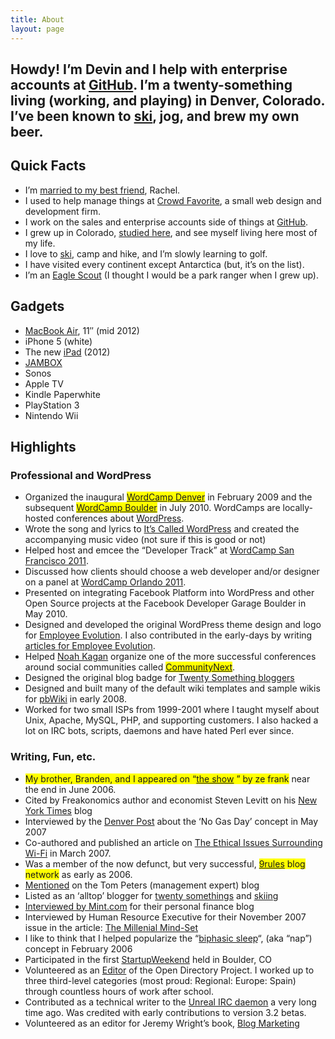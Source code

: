 ```yaml
---
title: About
layout: page
---
```

## Howdy! I&#8217;m Devin and I help with enterprise accounts at [GitHub][1]. I&#8217;m a twenty-something living (working, and playing) in Denver, Colorado. I&#8217;ve been known to [ski][2], jog, and brew my own beer.

## Quick Facts

*   I&#8217;m [married to my best friend][3], Rachel.
*   I used to help manage things at [Crowd Favorite][4], a small web design and development firm.
*   I work on the sales and enterprise accounts side of things at [GitHub][5].
*   I grew up in Colorado, [studied here][6], and see myself living here most of my life.
*   I love to [ski][2], camp and hike, and I&#8217;m slowly learning to golf.
*   I have visited every continent except Antarctica (but, it&#8217;s on the list).
*   I&#8217;m an [Eagle Scout][7] (I thought I would be a park ranger when I grew up).

## Gadgets

*   [MacBook Air][8], 11&#8243; (mid 2012)
*   iPhone 5 (white)
*   The new [iPad][9] (2012)
*   [JAMBOX][10]
*   Sonos
*   Apple TV
*   Kindle Paperwhite
*   PlayStation 3
*   Nintendo Wii

## Highlights

### Professional and WordPress

* Organized the inaugural <span style="background-color:yellow"><a href="http://denver.wordcamp.org/">WordCamp Denver</a></span> in February 2009 and the subsequent <span style="background-color:yellow"><a href="http://2010.boulder.wordcamp.org/">WordCamp Boulder</a></span> in July 2010. WordCamps are locally-hosted conferences about <a href="http://wordpress.org/">WordPress</a>.
* Wrote the song and lyrics to <a href="http://www.devinreams.com/2007/01/14/its-called-wordpress/">It&#8217;s Called WordPress</a> and created the accompanying music video (not sure if this is good or not)
* Helped host and emcee the &#8220;Developer Track&#8221; at <a href="http://2011.sf.wordcamp.org/">WordCamp San Francisco 2011</a>.
* Discussed how clients should choose a web developer and/or designer on a panel at <a href="http://2011.orlando.wordcamp.org">WordCamp Orlando 2011</a>.
* Presented on integrating Facebook Platform into WordPress and other Open Source projects at the Facebook Developer Garage Boulder in May 2010.
* Designed and developed the original WordPress theme design and logo for <a href="http://employeeevolution.com/">Employee Evolution</a>. I also contributed in the early-days by writing <a href="http://www.employeeevolution.com/archives/author/devin/">articles for Employee Evolution</a>.
* Helped <a href="http://noahkagan.com/">Noah Kagan</a> organize one of the more successful conferences around social communities called <span style="background-color:yellow"><a href="http://communitynext.com">CommunityNext</a></span>.
* Designed the original blog badge for <a href="http://20somethings.ning.com">Twenty Something bloggers</a>
* Designed and built many of the default wiki templates and sample wikis for <a href="http://pbwiki.com">pbWiki</a> in early 2008.
* Worked for two small ISPs from 1999-2001 where I taught myself about Unix, Apache, MySQL, PHP, and supporting customers. I also hacked a lot on IRC bots, scripts, daemons and have hated Perl ever since.

### Writing, Fun, etc.

* <span style="background-color:yellow">My brother, Branden, and I appeared on &#8220;<a href="http://www.zefrank.com/theshow/archives/2006/09/092606.html">the show</a> &#8221; by ze frank</span> near the end in June 2006.
* Cited by Freakonomics author and economist Steven Levitt on his <a href="http://freakonomics.blogs.nytimes.com/2006/10/14/black-and-white-tv-take-ii/">New York Times</a> blog
* Interviewed by the <a href="http://www.denverpost.com/entertainment/ci_5867868">Denver Post</a> about the &#8216;No Gas Day&#8217; concept in May 2007
* Co-authored and published an article on <a href="http://www.ethicapublishing.com/ethical/3CH10.pdf">The Ethical Issues Surrounding Wi-Fi</a> in March 2007.
* Was a member of the now defunct, but very successful, <span style="background-color:yellow"><a href="http://9rules.com/">9rules</a> blog network</span> as early as 2006.
* <a href="http://www.tompeters.com/dispatches/007330.php">Mentioned</a> on the Tom Peters (management expert) blog
* Listed as an &#8216;alltop&#8217; blogger for <a href="http://twentysomething.alltop.com">twenty somethings</a> and <a href="http://skiing.alltop.com">skiing</a>
* <a href="http://blog.mint.com/blog/personal-finance-interview/devin-reams/">Interviewed by Mint.com</a> for their personal finance blog
* Interviewed by Human Resource Executive for their November 2007 issue in the article: <a href="http://www.hrexecutive.com/HRE/story.jsp?storyId=44291612">The Millenial Mind-Set</a>
* I like to think that I helped popularize the &#8220;<a href="http://mindaverse.com/2006/02/21/biphasic-sleep-faq/">biphasic sleep</a>&#8220;, (aka &#8220;nap&#8221;) concept in February 2006
* Participated in the first <a href="http://www.startupweekend.com/">StartupWeekend</a> held in Boulder, CO
* Volunteered as an <a href="http://www.dmoz.org/public/profile?editor=devdev">Editor</a> of the Open Directory Project. I worked up to three third-level categories (most proud: Regional: Europe: Spain) through countless hours of work after school.
* Contributed as a technical writer to the <a href="http://www.unrealircd.com">Unreal IRC daemon</a> a very long time ago. Was credited with early contributions to version 3.2 betas.
* Volunteered as an editor for Jeremy Wright&#8217;s book, <a href="http://www.blogmarketingbook.com/">Blog Marketing</a>

 [1]: https://github.com/
 [2]: http://cosnow.com/
 [3]: http://devinandrachel.com
 [4]: http://devin.reams.me/2014/the-end-of-chapter-1-my-fond-farewell-to-crowd-favorite/
 [5]: http://enterprise.github.com/
 [6]: http://leeds.colorado.edu/
 [7]: http://en.wikipedia.org/wiki/Eagle_Scout_(Boy_Scouts_of_America)
 [8]: http://devin.reams.me/2010/would-you-rent-a-computer-for-100month/
 [9]: http://devin.reams.me/2010/traveling-with-an-ipad/
 [10]: http://devin.reams.me/2011/my-favorite-gadget-jambox-from-jawbone/